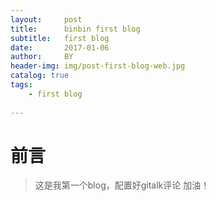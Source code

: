 ```yaml
---
layout:     post
title:      binbin first blog
subtitle:   first blog
date:       2017-01-06
author:     BY
header-img: img/post-first-blog-web.jpg
catalog: true
tags:
    - first blog
   
---
```

# 前言

>这是我第一个blog，配置好gitalk评论
>加油！

